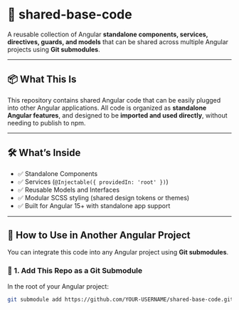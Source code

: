 # 🧩 shared-base-code

A reusable collection of Angular **standalone components, services, directives, guards, and models** that can be shared across multiple Angular projects using **Git submodules**.

---

## 📦 What This Is

This repository contains shared Angular code that can be easily plugged into other Angular applications. All code is organized as **standalone Angular features**, and designed to be **imported and used directly**, without needing to publish to npm.

---

## 🛠️ What’s Inside

- ✅ Standalone Components
- ✅ Services (`@Injectable({ providedIn: 'root' })`)
- ✅ Reusable Models and Interfaces
- ✅ Modular SCSS styling (shared design tokens or themes)
- ✅ Built for Angular 15+ with standalone app support

---

## 🔗 How to Use in Another Angular Project

You can integrate this code into any Angular project using **Git submodules**.

### 📁 1. Add This Repo as a Git Submodule

In the root of your Angular project:

```bash
git submodule add https://github.com/YOUR-USERNAME/shared-base-code.git src/shared

